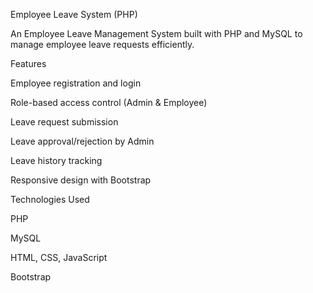 Employee Leave System (PHP)

An Employee Leave Management System built with PHP and MySQL to manage employee leave requests efficiently.

Features

Employee registration and login

Role-based access control (Admin & Employee)

Leave request submission

Leave approval/rejection by Admin

Leave history tracking

Responsive design with Bootstrap

Technologies Used

PHP

MySQL

HTML, CSS, JavaScript

Bootstrap
